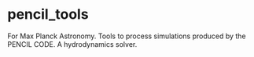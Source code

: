 # pencil_tools
For Max Planck Astronomy. Tools to process simulations produced by the PENCIL CODE. A hydrodynamics solver.
